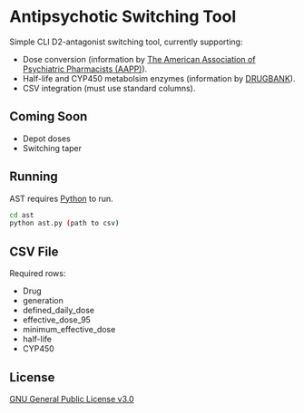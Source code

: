 # Antipsychotic Switching Tool

Simple CLI D2-antagonist switching tool, currently supporting:
- Dose conversion (information by [The American Association of Psychiatric Pharmacists (AAPP)]).
- Half-life and CYP450 metabolsim enzymes (information by [DRUGBANK]).
- CSV integration (must use standard columns).

## Coming Soon
- Depot doses
- Switching taper

## Running

AST requires [Python] to run.

```sh
cd ast
python ast.py (path to csv)
```

## CSV File

Required rows:
- Drug
- generation
- defined_daily_dose
- effective_dose_95
- minimum_effective_dose
- half-life
- CYP450

## License
[GNU General Public License v3.0]

[//]: # (These are reference links used in the body of this note and get stripped out when the markdown processor does its job. There is no need to format nicely because it shouldn't be seen. Thanks SO - http://stackoverflow.com/questions/4823468/store-comments-in-markdown-syntax)

   [The American Association of Psychiatric Pharmacists (AAPP)]: <https://aapp.org/guideline/essentials/antipsychotic-dose-equivalents>
   [Python]: <https://www.python.org/>
   [DRUGBANK]: <https://go.drugbank.com/>
   [public repository]: https://github.com/patriciogtrz/ast
   [GNU General Public License v3.0]: <https://choosealicense.com/licenses/gpl-3.0/>

